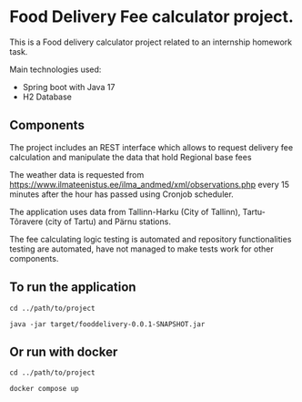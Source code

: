 # Food Delivery Fee calculator project.

This is a Food delivery calculator project related to an internship homework task. 

Main technologies used:
- Spring boot with Java 17
- H2 Database

## Components
The project includes an REST interface which allows to request delivery fee calculation and manipulate the data that hold Regional base fees

The weather data is requested from https://www.ilmateenistus.ee/ilma_andmed/xml/observations.php every 15 minutes after the hour has passed using Cronjob scheduler.

The application uses data from Tallinn-Harku (City of Tallinn), Tartu-Tõravere (city of Tartu) and Pärnu stations.

The fee calculating logic testing is automated and repository functionalities testing are automated, have not managed to make tests work for other components.


## To run the application

```cd ../path/to/project```

```java -jar target/fooddelivery-0.0.1-SNAPSHOT.jar```

## Or run with docker

```cd ../path/to/project```

```docker compose up```

